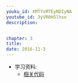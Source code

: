 ```yaml
---
youku_id: XMTYxMTEyNDIyNA
youtube_id: 3yVR0H5lhso
description: 


chapter: 3
title: 
date: 2016-11-3
---
```

* 学习资料:
  * [相关代码]()

